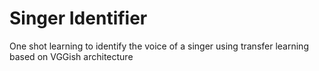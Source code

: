 # Singer Identifier
One shot learning to identify the voice of a singer using transfer learning based on VGGish architecture


